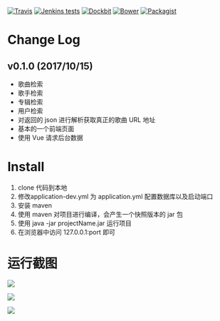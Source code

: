 [![Travis](https://img.shields.io/travis/rust-lang/rust.svg)]()
[![Jenkins tests](https://img.shields.io/jenkins/t/https/jenkins.qa.ubuntu.com/view/Precise/view/All%20Precise/job/precise-desktop-amd64_default.svg)]()
[![Dockbit](https://img.shields.io/dockbit/DockbitStatus/health.svg?token=TvavttxFHJ4qhnKstDxrvBXM)]()
[![Bower](https://img.shields.io/bower/v/bootstrap.svg)]()
[![Packagist](https://img.shields.io/packagist/l/doctrine/orm.svg)]()

# Change Log

## v0.1.0 (2017/10/15)
* 歌曲检索
* 歌手检索
* 专辑检索
* 用户检索
* 对返回的 json 进行解析获取真正的歌曲 URL 地址
* 基本的一个前端页面
* 使用 Vue 请求后台数据

# Install 
1. clone 代码到本地
2. 修改application-dev.yml 为 application.yml 配置数据库以及启动端口
3. 安装 maven
4. 使用 maven 对项目进行编译，会产生一个快照版本的 jar 包
5. 使用 java -jar projectName.jar 运行项目
6. 在浏览器中访问 127.0.0.1:port 即可

# 运行截图
![](http://ojrw3x8j2.bkt.clouddn.com/17-12-27/94575171.jpg)

![](http://ojrw3x8j2.bkt.clouddn.com/17-12-27/14223840.jpg)

![](http://ojrw3x8j2.bkt.clouddn.com/17-12-27/99468218.jpg)